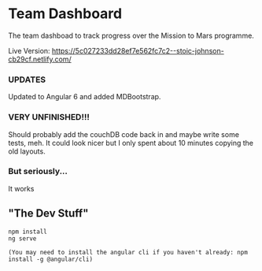 # Team Dashboard

The team dashboad to track progress over the Mission to Mars programme.

Live Version: https://5c027233dd28ef7e562fc7c2--stoic-johnson-cb29cf.netlify.com/

### UPDATES

Updated to Angular 6 and added MDBootstrap.


### VERY UNFINISHED!!!

Should probably add the couchDB code back in and maybe write some tests, meh.
It could look nicer but I only spent about 10 minutes copying the old layouts.


### But seriously...

It works


## "The Dev Stuff"

    npm install
    ng serve

    (You may need to install the angular cli if you haven't already: npm install -g @angular/cli)

